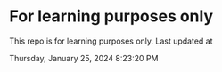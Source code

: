 # For learning purposes only
This repo is for learning purposes only.
Last updated at

Thursday, January 25, 2024 8:23:20 PM

